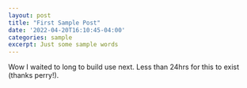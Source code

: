 ```yaml
---
layout: post
title: "First Sample Post"
date: '2022-04-20T16:10:45-04:00'
categories: sample
excerpt: Just some sample words
---
```


Wow I waited to long to build use next. Less than 24hrs for this to exist (thanks perry!).

